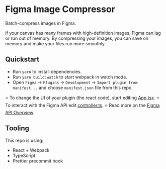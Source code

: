 # Figma Image Compressor

Batch-compress images in Figma.

if your canvas has many frames with high-definition images, Figma can lag or run out of memory. By compressing your images, you can save on memory and make your files run more smoothly.

## Quickstart

- Run `yarn` to install dependencies.
- Run `yarn build:watch` to start webpack in watch mode.
- Open `Figma` -> `Plugins` -> `Development` -> `Import plugin from manifest...` and choose `manifest.json` file from this repo.

⭐ To change the UI of your plugin (the react code), start editing [App.tsx](./src/app/components/App.tsx).
⭐ To interact with the Figma API edit [controller.ts](./src/plugin/controller.ts).
⭐ Read more on the [Figma API Overview](https://www.figma.com/plugin-docs/api/api-overview/).

## Tooling

This repo is using:

- React + Webpack
- TypeScript
- Prettier precommit hook
